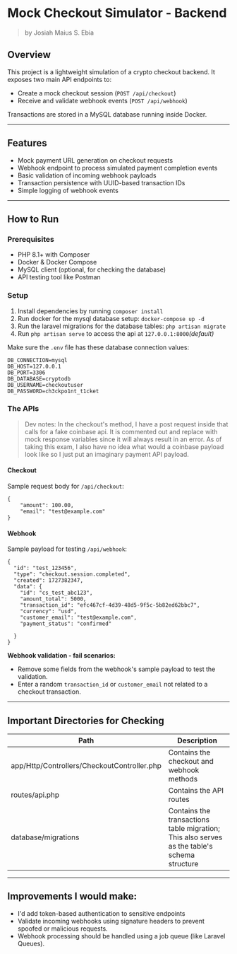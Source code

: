# Mock Checkout Simulator - Backend

> by Josiah Maius S. Ebia

## Overview

This project is a lightweight simulation of a crypto checkout backend. It exposes two main API endpoints to:

- Create a mock checkout session (`POST /api/checkout`)
- Receive and validate webhook events (`POST /api/webhook`)

Transactions are stored in a MySQL database running inside Docker.

---

## Features

- Mock payment URL generation on checkout requests
- Webhook endpoint to process simulated payment completion events
- Basic validation of incoming webhook payloads
- Transaction persistence with UUID-based transaction IDs
- Simple logging of webhook events

---

## How to Run

### Prerequisites

- PHP 8.1+ with Composer
- Docker & Docker Compose
- MySQL client (optional, for checking the database)
- API testing tool like Postman

### Setup

1. Install dependencies by running `composer install`
2. Run docker for the mysql database setup: `docker-compose up -d`
3. Run the laravel migrations for the database tables: `php artisan migrate`
4. Run `php artisan serve` to access the api at `127.0.0.1:8000`*(default)*

Make sure the `.env` file has these database connection values:

```
DB_CONNECTION=mysql
DB_HOST=127.0.0.1
DB_PORT=3306
DB_DATABASE=cryptodb
DB_USERNAME=checkoutuser
DB_PASSWORD=ch3ckpo1nt_t1cket
```


### The APIs

> Dev notes: In the checkout's method, I have a post request inside that calls for a fake coinbase api. It is commented out and replace with mock response variables since it will always result in an error. As of taking this exam, I also have no idea what would a coinbase payload look like so I just put an imaginary payment API payload.

#### Checkout

Sample request body for `/api/checkout`:

```
{
    "amount": 100.00,
    "email": "test@example.com"
}
```


#### Webhook

Sample payload for testing `/api/webhook`:

```
{
  "id": "test_123456",
  "type": "checkout.session.completed",
  "created": 1727382347,
  "data": {
    "id": "cs_test_abc123",
    "amount_total": 5000,
    "transaction_id": "efc467cf-4d39-48d5-9f5c-5b82ed62bbc7",
    "currency": "usd",
    "customer_email": "test@example.com",
    "payment_status": "confirmed"
    
  }
}
```

**Webhook validation - fail scenarios:**
- Remove some fields from the webhook's sample payload to test the validation.
- Enter a random `transaction_id` or `customer_email` not related to a checkout transaction.

---

## Important Directories for Checking

| Path    | Description |
| -------- | ------- |
| app/Http/Controllers/CheckoutController.php  | Contains the checkout and webhook methods    |
| routes/api.php | Contains the API routes     |
| database/migrations | Contains the transactions table migration; This also serves as the table's schema structure |



---

## Improvements I would make:
- I'd add token-based authentication to sensitive endpoints
- Validate incoming webhooks using signature headers to prevent spoofed or malicious requests.
- Webhook processing should be handled using a job queue (like Laravel Queues).
